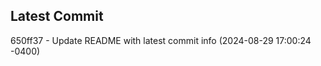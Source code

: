
## Latest Commit
650ff37 - Update README with latest commit info (2024-08-29 17:00:24 -0400) <Yunxi-Zhou>
